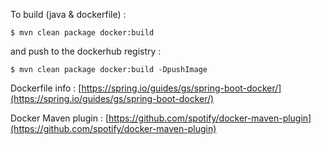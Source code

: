 To build (java & dockerfile) :

    $ mvn clean package docker:build

and push to the dockerhub registry :

    $ mvn clean package docker:build -DpushImage


Dockerfile info : [https://spring.io/guides/gs/spring-boot-docker/](https://spring.io/guides/gs/spring-boot-docker/)

Docker Maven plugin : [https://github.com/spotify/docker-maven-plugin](https://github.com/spotify/docker-maven-plugin)

